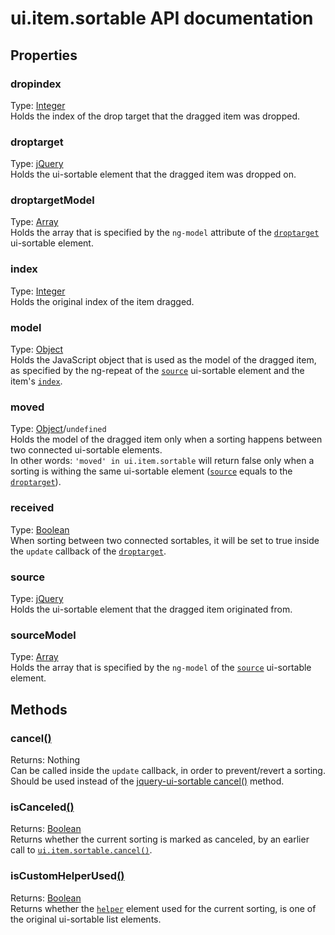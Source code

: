 # ui.item.sortable API documentation

## Properties

### dropindex
Type: [Integer](http://api.jquery.com/Types/#Integer)  
Holds the index of the drop target that the dragged item was dropped.


### droptarget
Type: [jQuery](http://api.jquery.com/Types/#jQuery)  
Holds the ui-sortable element that the dragged item was dropped on.

### droptargetModel
Type: [Array](http://api.jquery.com/Types/#Array)  
Holds the array that is specified by the `ng-model` attribute of the [`droptarget`](#droptarget) ui-sortable element.

### index
Type: [Integer](http://api.jquery.com/Types/#Integer)  
Holds the original index of the item dragged.

### model
Type: [Object](http://api.jquery.com/Types/#Object)  
Holds the JavaScript object that is used as the model of the dragged item, as specified by the ng-repeat of the [`source`](#source) ui-sortable element and the item's [`index`](#index).

### moved
Type: [Object](http://api.jquery.com/Types/#Object)/`undefined`  
Holds the model of the dragged item only when a sorting happens between two connected ui-sortable elements.  
In other words: `'moved' in ui.item.sortable` will return false only when a sorting is withing the same ui-sortable element ([`source`](#source) equals to the [`droptarget`](#droptarget)).

### received
Type: [Boolean](http://api.jquery.com/Types/#Boolean)  
When sorting between two connected sortables, it will be set to true inside the `update` callback of the [`droptarget`](#droptarget).

### source
Type: [jQuery](http://api.jquery.com/Types/#jQuery)  
Holds the ui-sortable element that the dragged item originated from.

### sourceModel
Type: [Array](http://api.jquery.com/Types/#Array)  
Holds the array that is specified by the `ng-model` of the [`source`](#source) ui-sortable element.


## Methods

### cancel[()](http://api.jquery.com/Types/#Function)
Returns: Nothing  
Can be called inside the `update` callback, in order to prevent/revert a sorting.  
Should be used instead of the [jquery-ui-sortable cancel()](http://api.jqueryui.com/sortable/#method-cancel) method.

### isCanceled[()](http://api.jquery.com/Types/#Function)
Returns: [Boolean](http://api.jquery.com/Types/#Boolean)  
Returns whether the current sorting is marked as canceled, by an earlier call to [`ui.item.sortable.cancel()`](#cancel).

### isCustomHelperUsed[()](http://api.jquery.com/Types/#Function)
Returns: [Boolean](http://api.jquery.com/Types/#Boolean)  
Returns whether the [`helper`](http://api.jqueryui.com/sortable/#option-helper) element used for the current sorting, is one of the original ui-sortable list elements.
